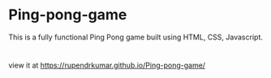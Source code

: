 # Ping-pong-game
This is a fully functional Ping Pong game built using HTML, CSS, Javascript.
#
view it at  https://rupendrkumar.github.io/Ping-pong-game/
